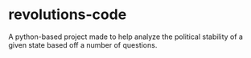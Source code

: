 # revolutions-code
A python-based project made to help analyze the political stability of a given state based off a number of questions.
